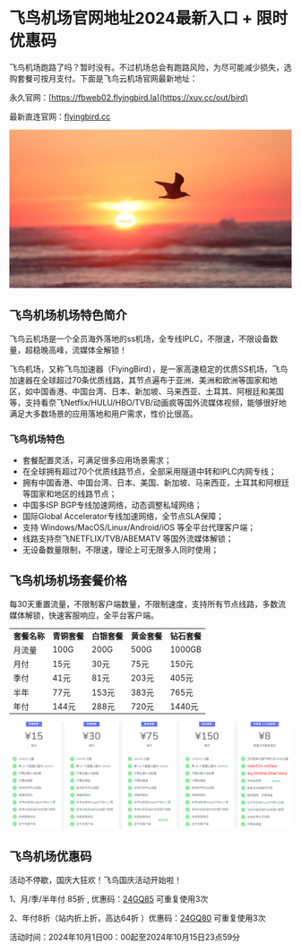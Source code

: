 # 飞鸟机场官网地址2024最新入口 + 限时优惠码

飞鸟机场跑路了吗？暂时没有。不过机场总会有跑路风险，为尽可能减少损失，选购套餐可按月支付。下面是飞鸟云机场官网最新地址：

永久官网：[https://fbweb02.flyingbird.la](https://xuv.cc/out/bird)

最新直连官网：[flyingbird.cc](https://fbinv02.fbaff.cc/auth/register?code=xMqvfNBk)

[![飞鸟机场机场官网地址](flyingbird_20241012_203514.png)](https://xuv.cc/out/bird)

## 飞鸟机场机场特色简介

飞鸟云机场是一个全员海外落地的ss机场，全专线IPLC，不限速，不限设备数量，超稳晚高峰，流媒体全解锁！

飞鸟机场，又称飞鸟加速器（FlyingBird），是一家高速稳定的优质SS机场，飞鸟加速器在全球超过70条优质线路，其节点遍布于亚洲、美洲和欧洲等国家和地区，如中国香港、中国台湾、日本、新加坡、马来西亚、土耳其、阿根廷和美国等，支持看奈飞Netflix/HULU/HBO/TVB/动画疯等国外流媒体视频，能够很好地满足大多数场景的应用落地和用户需求，性价比很高。

### 飞鸟机场特色

<ul>
	<li>套餐配置灵活，可满足很多应用场景需求；</li>
	<li>在全球拥有超过70个优质线路节点，全部采用隧道中转和IPLC内网专线；</li>
	<li>拥有中国香港、中国台湾、日本、美国、新加坡、马来西亚，土耳其和阿根廷等国家和地区的线路节点；</li>
	<li>中国多ISP BGP专线加速网络，动态调整私域网络；</li>
	<li>国际Global Accelerator专线加速网络，全节点SLA保障；</li>
	<li>支持 Windows/MacOS/Linux/Android/iOS 等全平台代理客户端；</li>
	<li>线路支持奈飞NETFLIX/TVB/ABEMATV 等国外流媒体解锁；</li>
	<li>无设备数量限制，不限速，理论上可无限多人同时使用；</li>
</ul>

## 飞鸟机场机场套餐价格

每30天重置流量，不限制客户端数量，不限制速度，支持所有节点线路，多数流媒体解锁，快速客服响应，全平台客户端。

<table>
    <tbody>
        <tr>
            <td>
                <strong>套餐名称</strong>
            </td>
            <td>
                <strong>青铜套餐</strong>
            </td>
            <td>
                <strong>白银套餐</strong>
            </td>
            <td>
                <strong>黄金套餐</strong>
            </td>
            <td>
                <strong>钻石套餐</strong>
            </td>
        </tr>
        <tr>
            <td>月流量</td>
            <td>100G</td>
            <td>200G</td>
            <td>500G</td>
            <td>1000GB</td>
        </tr>
        <tr>
            <td>月付</td>
            <td>15元</td>
            <td>30元</td>
            <td>75元</td>
            <td>150元</td>
        </tr>
        <tr>
            <td>季付</td>
            <td>41元</td>
            <td>81元</td>
            <td>203元</td>
            <td>405元</td>
        </tr>
        <tr>
            <td>半年</td>
            <td>77元</td>
            <td>153元</td>
            <td>383元</td>
            <td>765元</td>
        </tr>
        <tr>
            <td>年付</td>
            <td>144元</td>
            <td>288元</td>
            <td>720元</td>
            <td>1440元</td>
        </tr>
    </tbody>
</table>

[![飞鸟机场机场套餐价格](flyingbird_20241012_203929.png)](https://xuv.cc/out/bird)

## 飞鸟机场优惠码

活动不停歇，国庆大狂欢！飞鸟国庆活动开始啦！

1、月/季/半年付 85折 , 优惠码：[24GQ85](https://xuv.cc/out/bird)  可重复使用3次

2、年付8折（站内折上折，高达64折 ）优惠码：[24GQ80](https://xuv.cc/out/bird) 可重复使用3次

活动时间：2024年10月1日00：00起至2024年10月15日23点59分

